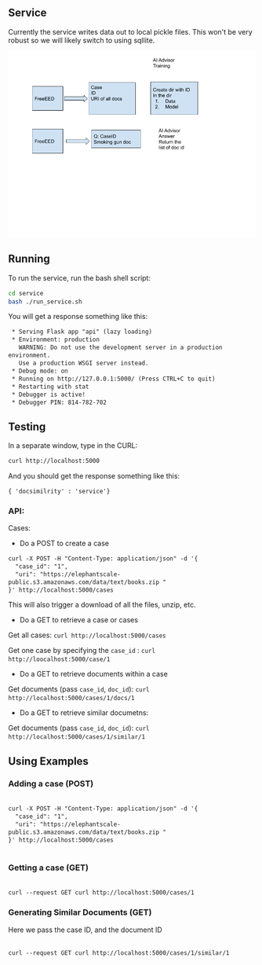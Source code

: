 ## Service


Currently the service writes data out to local pickle files.  This won't be very robust so we will likely switch to using sqllite.


![](../images/poc-ai.png)




## Running

To run the service, run the bash shell script:

```bash
cd service
bash ./run_service.sh
```

You will get a response something like this:

```console
 * Serving Flask app "api" (lazy loading)
 * Environment: production
   WARNING: Do not use the development server in a production environment.
   Use a production WSGI server instead.
 * Debug mode: on
 * Running on http://127.0.0.1:5000/ (Press CTRL+C to quit)
 * Restarting with stat
 * Debugger is active!
 * Debugger PIN: 814-782-702
```

## Testing 

In a separate window, type in the CURL:

```bash
curl http://localhost:5000
```

And you should get the response something like this:

```console
{ 'docsimilrity' : 'service'}
```


### API:

Cases:

* Do a POST to create a case

```console
curl -X POST -H "Content-Type: application/json" -d '{
  "case_id": "1",
  "uri": "https://elephantscale-public.s3.amazonaws.com/data/text/books.zip "
}' http://localhost:5000/cases

```

This will also trigger a download of all the files, unzip, etc.

* Do a GET to retrieve a case or cases

Get all cases: `curl http://localhost:5000/cases`   

Get one case by specifying the `case_id` : `curl http://loocalhost:5000/case/1`

* Do a GET to retrieve documents within a case

Get documents (pass `case_id`, `doc_id`): `curl http://localhost:5000/cases/1/docs/1`

* Do a GET to retrieve similar documetns:

Get documents (pass `case_id`, `doc_id`): `curl http://localhost:5000/cases/1/similar/1`



## Using Examples


### Adding a case (POST)

```console 

curl -X POST -H "Content-Type: application/json" -d '{
  "case_id": "1",
  "uri": "https://elephantscale-public.s3.amazonaws.com/data/text/books.zip "
}' http://localhost:5000/cases


```


### Getting a case (GET)

```console 

curl --request GET curl http://localhost:5000/cases/1 

```



### Generating Similar Documents (GET)

Here we pass the case ID, and the document ID

```console

curl --request GET curl http://localhost:5000/cases/1/similar/1

```
